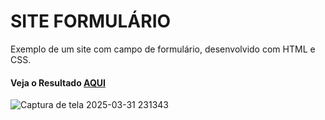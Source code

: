 <h1> SITE FORMULÁRIO</h1>
<P>Exemplo de um site com campo de formulário, desenvolvido com HTML e CSS. </P>
<h4>Veja o Resultado <a href="https://rodrigosteps.github.io/Site-Formulario/">AQUI</a></h4>


![Captura de tela 2025-03-31 231343](https://github.com/user-attachments/assets/a17a9bb5-1119-45f7-adc4-c336433eaef3)
